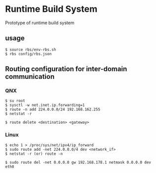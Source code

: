 # Runtime Build System
Prototype of runtime build system

## usage
```
$ source rbs/env-rbs.sh
$ rbs config/rbs.json
```


## Routing configuration for inter-domain communication

### QNX
```
$ su root
$ sysctl -w net.inet.ip.forwarding=1
$ route -n add 224.0.0.0/24 192.168.162.255
$ netstat -r

$ route delete <destination> <gateway>
```

### Linux
```
$ echo 1 > /proc/sys/net/ipv4/ip_forward
$ sudo route add -net 224.0.0.0/4 dev <network_if>
$ netstat -r (or) route -n

$ sudo route del -net 0.0.0.0 gw 192.168.178.1 netmask 0.0.0.0 dev eth0
```


